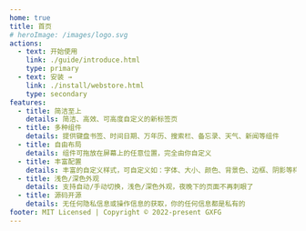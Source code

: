 ```yaml
---
home: true
title: 首页
# heroImage: /images/logo.svg
actions:
  - text: 开始使用
    link: ./guide/introduce.html
    type: primary
  - text: 安装 →
    link: ./install/webstore.html
    type: secondary
features:
  - title: 简洁至上
    details: 简洁、高效、可高度自定义的新标签页
  - title: 多种组件
    details: 提供键盘书签、时间日期、万年历、搜索栏、备忘录、天气、新闻等组件
  - title: 自由布局
    details: 组件可拖放在屏幕上的任意位置，完全由你自定义
  - title: 丰富配置
    details: 丰富的自定义样式，可自定义如：字体、大小、颜色、背景色、边框、阴影等样式
  - title: 浅色/深色外观
    details: 支持自动/手动切换，浅色/深色外观，夜晚下的页面不再刺眼了
  - title: 源码开源
    details: 无任何隐私信息或操作信息的获取，你的任何信息都是私有的
footer: MIT Licensed | Copyright © 2022-present GXFG
---
```

